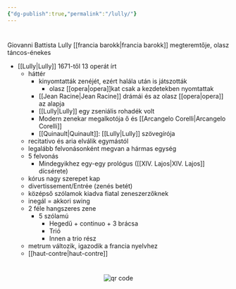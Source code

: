 ```yaml
---
{"dg-publish":true,"permalink":"/lully/"}
---
```


#

Giovanni Battista Lully
[[francia barokk\|francia barokk]] megteremtője, olasz táncos-énekes

- [[Lully\|Lully]] 1671-től 13 operát írt
    -   háttér
        -   kinyomtatták zenéjét, ezért halála után is játszották
            -   olasz [[opera\|opera]]kat csak a kezdetekben nyomtattak
        -   [[Jean Racine\|Jean Racine]] drámái és az olasz [[opera\|opera]] az alapja
        -   [[Lully\|Lully]] egy zseniális rohadék volt
        -   Modern zenekar megalkotója ő és [[Arcangelo Corelli\|Arcangelo Corelli]]
        -   [[Quinault\|Quinault]]: [[Lully\|Lully]] szövegírója
    -   recitativo és aria elválik egymástól
    -   legalább felvonásonként megvan a hármas egység
    -   5 felvonás
        -   Mindegyikhez egy-egy prológus ([[XIV. Lajos\|XIV. Lajos]] dícsérete)
    -   kórus nagy szerepet kap
    -   divertissement/Entrée (zenés betét)
    -   középső szólamok kiadva fiatal zeneszerzőknek
    -   inegál = akkori swing
    -   2 féle hangszeres zene
        -   5 szólamú
            -   Hegedű + continuo + 3 brácsa
            -   Trió
            -   Innen a trio rész
    -   metrum változik, igazodik a francia nyelvhez
    -   [[haut-contre\|haut-contre]]



#
<p style="text-align: center;"><img src="https://chart.googleapis.com/chart?cht=qr&chl=https://notes.andrasdenes.com/lully&chs=180x180&choe=UTF-8&chld=L|2" alt="qr code"></p>


